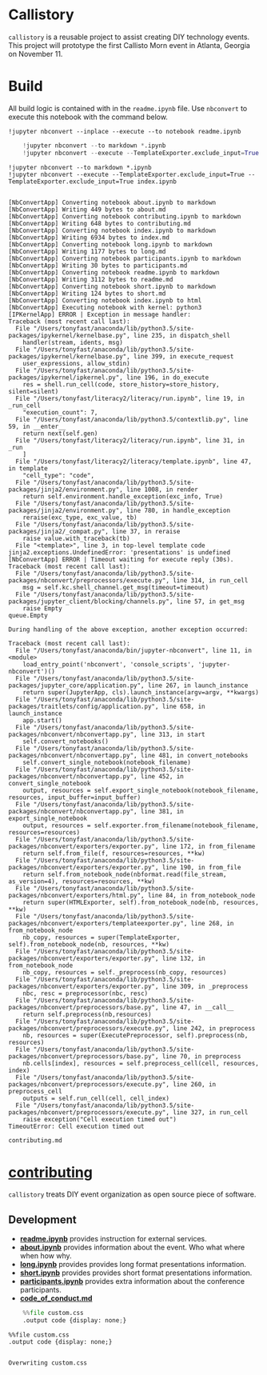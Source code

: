 
# Callistory

`callistory` is a reusable project to assist creating DIY technology events.  This project will prototype the first Callisto Morn event in Atlanta, Georgia on November 11.

# Build

All build logic is contained with in the `readme.ipynb` file.  Use `nbconvert` to execute this notebook with the command below.

    !jupyter nbconvert --inplace --execute --to notebook readme.ipynb


```python
    !jupyter nbconvert --to markdown *.ipynb
    !jupyter nbconvert --execute --TemplateExporter.exclude_input=True --TemplateExporter.exclude_input=True index.ipynb 
```


    !jupyter nbconvert --to markdown *.ipynb
    !jupyter nbconvert --execute --TemplateExporter.exclude_input=True --TemplateExporter.exclude_input=True index.ipynb 


    [NbConvertApp] Converting notebook about.ipynb to markdown
    [NbConvertApp] Writing 449 bytes to about.md
    [NbConvertApp] Converting notebook contributing.ipynb to markdown
    [NbConvertApp] Writing 648 bytes to contributing.md
    [NbConvertApp] Converting notebook index.ipynb to markdown
    [NbConvertApp] Writing 6934 bytes to index.md
    [NbConvertApp] Converting notebook long.ipynb to markdown
    [NbConvertApp] Writing 1177 bytes to long.md
    [NbConvertApp] Converting notebook participants.ipynb to markdown
    [NbConvertApp] Writing 30 bytes to participants.md
    [NbConvertApp] Converting notebook readme.ipynb to markdown
    [NbConvertApp] Writing 3112 bytes to readme.md
    [NbConvertApp] Converting notebook short.ipynb to markdown
    [NbConvertApp] Writing 124 bytes to short.md
    [NbConvertApp] Converting notebook index.ipynb to html
    [NbConvertApp] Executing notebook with kernel: python3
    [IPKernelApp] ERROR | Exception in message handler:
    Traceback (most recent call last):
      File "/Users/tonyfast/anaconda/lib/python3.5/site-packages/ipykernel/kernelbase.py", line 235, in dispatch_shell
        handler(stream, idents, msg)
      File "/Users/tonyfast/anaconda/lib/python3.5/site-packages/ipykernel/kernelbase.py", line 399, in execute_request
        user_expressions, allow_stdin)
      File "/Users/tonyfast/anaconda/lib/python3.5/site-packages/ipykernel/ipkernel.py", line 196, in do_execute
        res = shell.run_cell(code, store_history=store_history, silent=silent)
      File "/Users/tonyfast/literacy2/literacy/run.ipynb", line 19, in _run_cell
        "execution_count": 7,
      File "/Users/tonyfast/anaconda/lib/python3.5/contextlib.py", line 59, in __enter__
        return next(self.gen)
      File "/Users/tonyfast/literacy2/literacy/run.ipynb", line 31, in _run
        ]
      File "/Users/tonyfast/literacy2/literacy/template.ipynb", line 47, in template
        "cell_type": "code",
      File "/Users/tonyfast/anaconda/lib/python3.5/site-packages/jinja2/environment.py", line 1008, in render
        return self.environment.handle_exception(exc_info, True)
      File "/Users/tonyfast/anaconda/lib/python3.5/site-packages/jinja2/environment.py", line 780, in handle_exception
        reraise(exc_type, exc_value, tb)
      File "/Users/tonyfast/anaconda/lib/python3.5/site-packages/jinja2/_compat.py", line 37, in reraise
        raise value.with_traceback(tb)
      File "<template>", line 3, in top-level template code
    jinja2.exceptions.UndefinedError: 'presentations' is undefined
    [NbConvertApp] ERROR | Timeout waiting for execute reply (30s).
    Traceback (most recent call last):
      File "/Users/tonyfast/anaconda/lib/python3.5/site-packages/nbconvert/preprocessors/execute.py", line 314, in run_cell
        msg = self.kc.shell_channel.get_msg(timeout=timeout)
      File "/Users/tonyfast/anaconda/lib/python3.5/site-packages/jupyter_client/blocking/channels.py", line 57, in get_msg
        raise Empty
    queue.Empty
    
    During handling of the above exception, another exception occurred:
    
    Traceback (most recent call last):
      File "/Users/tonyfast/anaconda/bin/jupyter-nbconvert", line 11, in <module>
        load_entry_point('nbconvert', 'console_scripts', 'jupyter-nbconvert')()
      File "/Users/tonyfast/anaconda/lib/python3.5/site-packages/jupyter_core/application.py", line 267, in launch_instance
        return super(JupyterApp, cls).launch_instance(argv=argv, **kwargs)
      File "/Users/tonyfast/anaconda/lib/python3.5/site-packages/traitlets/config/application.py", line 658, in launch_instance
        app.start()
      File "/Users/tonyfast/anaconda/lib/python3.5/site-packages/nbconvert/nbconvertapp.py", line 313, in start
        self.convert_notebooks()
      File "/Users/tonyfast/anaconda/lib/python3.5/site-packages/nbconvert/nbconvertapp.py", line 481, in convert_notebooks
        self.convert_single_notebook(notebook_filename)
      File "/Users/tonyfast/anaconda/lib/python3.5/site-packages/nbconvert/nbconvertapp.py", line 452, in convert_single_notebook
        output, resources = self.export_single_notebook(notebook_filename, resources, input_buffer=input_buffer)
      File "/Users/tonyfast/anaconda/lib/python3.5/site-packages/nbconvert/nbconvertapp.py", line 381, in export_single_notebook
        output, resources = self.exporter.from_filename(notebook_filename, resources=resources)
      File "/Users/tonyfast/anaconda/lib/python3.5/site-packages/nbconvert/exporters/exporter.py", line 172, in from_filename
        return self.from_file(f, resources=resources, **kw)
      File "/Users/tonyfast/anaconda/lib/python3.5/site-packages/nbconvert/exporters/exporter.py", line 190, in from_file
        return self.from_notebook_node(nbformat.read(file_stream, as_version=4), resources=resources, **kw)
      File "/Users/tonyfast/anaconda/lib/python3.5/site-packages/nbconvert/exporters/html.py", line 84, in from_notebook_node
        return super(HTMLExporter, self).from_notebook_node(nb, resources, **kw)
      File "/Users/tonyfast/anaconda/lib/python3.5/site-packages/nbconvert/exporters/templateexporter.py", line 268, in from_notebook_node
        nb_copy, resources = super(TemplateExporter, self).from_notebook_node(nb, resources, **kw)
      File "/Users/tonyfast/anaconda/lib/python3.5/site-packages/nbconvert/exporters/exporter.py", line 132, in from_notebook_node
        nb_copy, resources = self._preprocess(nb_copy, resources)
      File "/Users/tonyfast/anaconda/lib/python3.5/site-packages/nbconvert/exporters/exporter.py", line 309, in _preprocess
        nbc, resc = preprocessor(nbc, resc)
      File "/Users/tonyfast/anaconda/lib/python3.5/site-packages/nbconvert/preprocessors/base.py", line 47, in __call__
        return self.preprocess(nb,resources)
      File "/Users/tonyfast/anaconda/lib/python3.5/site-packages/nbconvert/preprocessors/execute.py", line 242, in preprocess
        nb, resources = super(ExecutePreprocessor, self).preprocess(nb, resources)
      File "/Users/tonyfast/anaconda/lib/python3.5/site-packages/nbconvert/preprocessors/base.py", line 70, in preprocess
        nb.cells[index], resources = self.preprocess_cell(cell, resources, index)
      File "/Users/tonyfast/anaconda/lib/python3.5/site-packages/nbconvert/preprocessors/execute.py", line 260, in preprocess_cell
        outputs = self.run_cell(cell, cell_index)
      File "/Users/tonyfast/anaconda/lib/python3.5/site-packages/nbconvert/preprocessors/execute.py", line 327, in run_cell
        raise exception("Cell execution timed out")
    TimeoutError: Cell execution timed out



```python
contributing.md
```



# [contributing](contributing.ipynb)

`callistory` treats DIY event organization as open source piece of software.

## Development

* __[readme.ipynb](readme.ipynb)__ provides instruction for external services.
* __[about.ipynb](about.ipynb)__ provides information about the event.  Who what where when how why.
* __[long.ipynb](long.ipynb)__ provides provides long format presentations information.
* __[short.ipynb](short.ipynb)__ provides provides short format presentations information.
* __[participants.ipynb](participants.ipynb)__ provides extra information about the conference participants.
* __[code_of_conduct.md](code_of_conduct.md)__




```python
    %%file custom.css
    .output code {display: none;}
```


    %%file custom.css
    .output code {display: none;}


    Overwriting custom.css

